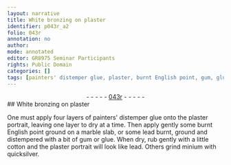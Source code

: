 ```yaml
---
layout: narrative
title: White bronzing on plaster
identifier: p043r_a2
folio: 043r
annotation: no
author:
mode: annotated
editor: GR8975 Seminar Participants
rights: Public Domain
categories: []
tags: [painters' distemper glue, plaster, burnt English point, gum, glue, lead, minium, quicksilver]
---
```


 <div class="folio" align="center">- - - - - <a href="http://gallica.bnf.fr/ark:/12148/btv1b10500001g/f91.image" target="_blank">043r</a> - - - - - </div>   
## White bronzing on plaster

 
One must apply four layers of <span class="material">painters' distemper glue</span> onto the <span class="material">plaster</span> portrait, leaving one layer to dry at a time. Then apply gently some <span class="material">burnt English point</span> ground on a <span class="tool">marble slab</span>, or some <span class="tool">lead burnt</span>, ground and distempered with a bit of <span class="material">gum</span> or <span class="material">glue</span>. When dry, rub gently with a little <span class="tool">cotton</span> and the plaster portrait will look like <span class="material">lead</span>. Others grind <span class="material">minium</span> with <span class="material">quicksilver</span>.
 